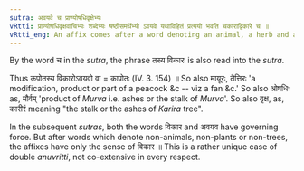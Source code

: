 ```yaml
---
sutra: अवयवे च प्राण्योषधिवृक्षेभ्यः
vRtti: प्राण्योषधिवृक्षवाचिभ्यः शब्देभ्यः षष्ठीसमर्थेभ्यो ऽवयवे यथाविहितं प्रत्ययो भवति चकाराद्विकारे च ॥
vRtti_eng: An affix comes after a word denoting an animal, a herb and a tree, in sixth case in construction, in the sense of \"this is its part\", (as well as \"this is its modification\").
---
```

By the word च in the _sutra_, the phrase तस्य विकारः is also read into the _sutra_.

Thus कपोतस्य विकारोऽवयवो वा = कापोतः (IV. 3. 154) ॥ So also मायूरः, तैत्तिरः 'a modification, product or part of a peacock &c -- viz a fan &c.' So also ओषधिः as, मौर्वम् 'product of _Murva_ i.e. ashes or the stalk of _Murva_'. So also वृक्ष, as, कारीरं meaning "the stalk or the ashes of _Karira_ tree".

In the subsequent _sutras_, both the words विकार and अवयव have governing force. But after words which denote non-animals, non-plants or non-trees, the affixes have only the sense of विकार ॥ This is a rather unique case of double _anuvritti_, not co-extensive in every respect.

